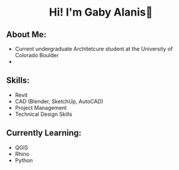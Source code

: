 # <p align="center">Hi! I'm Gaby Alanis💖

## About Me:
* Current undergraduate Architetcure student at the University of Colorado Boulder
* 

## Skills:
* Revit
* CAD (Blender, SketchUp, AutoCAD)
* Project Management
* Technical Design Skills

## Currently Learning:
* QGIS
* Rhino
* Python
